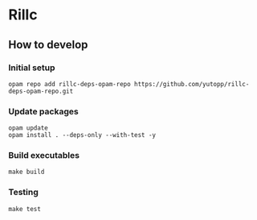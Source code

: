 # Rillc

## How to develop

### Initial setup

```shell
opam repo add rillc-deps-opam-repo https://github.com/yutopp/rillc-deps-opam-repo.git
```

### Update packages

```shell
opam update
opam install . --deps-only --with-test -y
```

### Build executables

```shell
make build
```

### Testing

```shell
make test
```

